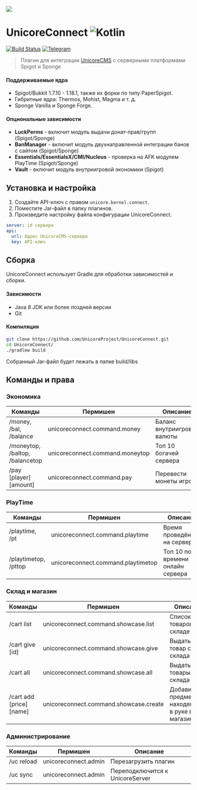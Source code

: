 <img src="https://github.com/UnicoreProject/UnicoreConnect/blob/main/unicoreconnect.png?raw=true" />

# UnicoreConnect ![Kotlin](https://img.shields.io/badge/-Kotlin-05122A?style=flat&logo=Kotlin&logoColor=FFA518)&nbsp;
[![Build Status](https://github.com/ZirconiaStudio/ZirconiaConnect/actions/workflows/gradle.yml/badge.svg)](https://github.com/ZirconiaStudio/ZirconiaConnect/actions)
[![Telegram](https://img.shields.io/endpoint?style=social&url=https://runkit.io/damiankrawczyk/telegram-badge/branches/master?url=https://t.me/zirconiacms)](https://t.me/zirconiacms)

> Плагин для интеграции [UnicoreCMS](https://unicore.uno) с серверными платформами Spigot и Sponge

#### Поддерживаемые ядра
- Spigot/Bukkit 1.7.10 - 1.18.1, также их форки по типу PaperSpigot.
- Гибритные ядра: Thermos, Mohist, Magma и т. д.
- Sponge Vanilla и Sponge Forge.

#### Опциональные зависимости
* **LuckPerms** - включит модуль выдачи донат-прав/групп (Spigot/Sponge)
* **BanManager** - включит модуль двухнаправленной интеграции банов с сайтом (Spigot/Sponge)
* **Essentials/EssentialsX/CMI/Nucleus** - проверка на AFK модулем PlayTime (Spigot/Sponge)
* **Vault** - включит модуль внутриигровой экономики (Spigot)

## Установка и настройка
1. Создайте API-ключ с правом `unicore.kernel.connect`.
2. Поместите Jar-файл в папку плагинов.
3. Произведите настройку файла конфигурации UnicoreConnect.

```yaml
server: id сервера
api:
  url: Адрес UnicoreCMS-сервера
  key: API-ключ
```

## Сборка
UnicoreConnect использует Gradle для обработки зависимостей и сборки.

#### Зависимости
* Java 8 JDK или более поздней версии
* Git

#### Компиляция
```sh
git clone https://github.com/UnicoreProject/UnicoreConnect.git
cd UnicoreConnect/
./gradlew build
```

Собранный Jar-файл будет лежать в папке build/libs

## Команды и права

### Экономика
Команды | Пермишен | Описание |
| --- |  --- |  --- |
| /money, /bal, /balance | unicoreconnect.command.money | Баланс внутриигровой валюты |
| /moneytop, /baltop, /balancetop | unicoreconnect.command.moneytop | Топ 10 богачей сервера |
| /pay \[player\] \[amount\] | unicoreconnect.command.pay | Перевести монеты игроку |

### PlayTime
Команды | Пермишен | Описание |
| --- |  --- |  --- |
| /playtime, /pt | unicoreconnect.command.playtime | Время проведённое на сервере |
| /playtimetop, /pttop | unicoreconnect.command.playtimetop | Топ 10 по времени онлайн сервера |

### Склад и магазин
Команды | Пермишен | Описание |
| --- |  --- |  --- |
| /cart list | unicoreconnect.command.showcase.list | Список товаров на складе |
| /cart give \[id\] | unicoreconnect.command.showcase.give | Выдать товар со склада |
| /cart all | unicoreconnect.command.showcase.all | Выдать все товары со склада |
| /cart add \[price\] \[name\] | unicoreconnect.command.showcase.create | Добавить предмет, находящийся в руке в магазин |

### Администрирование
Команды | Пермишен | Описание |
| --- |  --- |  --- |
| /uc reload | unicoreconnect.admin | Перезагрузить плагин |
| /uc sync | unicoreconnect.admin | Переподключится к UnicoreServer |
